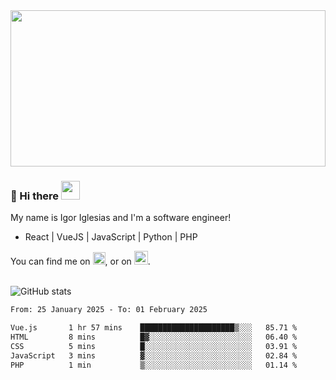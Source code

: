 <img src="https://c.tenor.com/KjVxfRrrncUAAAAd/matrix.gif" width="100%" height="250px">

### 🔭 Hi there <img src="https://raw.githubusercontent.com/MartinHeinz/MartinHeinz/master/wave.gif" width="30px">


My name is Igor Iglesias and I'm a software engineer!
<br>

<ul>
  <li> React | VueJS | JavaScript | Python | PHP </li>
</ul>
You can find me on <a href="https://twitter.com/IgorIglesias5"><img src="https://i.imgur.com/JLLlB5S.png" width="20px"></a>, or on <a href="https://www.linkedin.com/in/igor-iglesias-62478428/"><img src="https://i.imgur.com/PXyIkWx.png" width="22px"></a>.

<br>
<br>

![GitHub stats](https://github-readme-stats.vercel.app/api?username=igoiglesias&show_icons=true&count_private=true&theme=chartreuse-dark&hide_title=true)

<!--START_SECTION:waka-->

```txt
From: 25 January 2025 - To: 01 February 2025

Vue.js       1 hr 57 mins    █████████████████████▒░░░   85.71 %
HTML         8 mins          █▓░░░░░░░░░░░░░░░░░░░░░░░   06.40 %
CSS          5 mins          █░░░░░░░░░░░░░░░░░░░░░░░░   03.91 %
JavaScript   3 mins          ▓░░░░░░░░░░░░░░░░░░░░░░░░   02.84 %
PHP          1 min           ▒░░░░░░░░░░░░░░░░░░░░░░░░   01.14 %
```

<!--END_SECTION:waka-->
